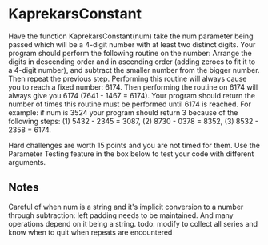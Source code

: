 # KaprekarsConstant

Have the function KaprekarsConstant(num) take the num parameter being passed which will be a 4-digit number with at least two distinct digits. Your program should perform the following routine on the number: Arrange the digits in descending order and in ascending order (adding zeroes to fit it to a 4-digit number), and subtract the smaller number from the bigger number. Then repeat the previous step. Performing this routine will always cause you to reach a fixed number: 6174. Then performing the routine on 6174 will always give you 6174 (7641 - 1467 = 6174). Your program should return the number of times this routine must be performed until 6174 is reached. For example: if num is 3524 your program should return 3 because of the following steps: (1) 5432 - 2345 = 3087, (2) 8730 - 0378 = 8352, (3) 8532 - 2358 = 6174. 

Hard challenges are worth 15 points and you are not timed for them. Use the Parameter Testing feature in the box below to test your code with different arguments.

## Notes

Careful of when num is a string and it's implicit conversion to a
number through subtraction: left padding needs to be maintained.
And many operations depend on it being a string.
todo: modify to collect all series and know when to quit when repeats are encountered
